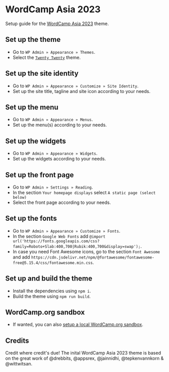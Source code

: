 # WordCamp Asia 2023

Setup guide for the [WordCamp Asia 2023](https://asia.wordcamp.org/2023) theme.

## Set up the theme

- Go to `WP Admin » Appearance » Themes`.
- Select the [`Twenty Twenty`](https://wordpress.org/themes/twentytwenty/) theme.

## Set up the site identity

- Go to `WP Admin » Appearance » Customize » Site Identity`.
- Set up the site title, tagline and site icon according to your needs.

## Set up the menu

- Go to `WP Admin » Appearance » Menus`.
- Set up the menu(s) according to your needs.

## Set up the widgets

- Go to `WP Admin » Appearance » Widgets`.
- Set up the widgets according to your needs.

## Set up the front page

- Go to `WP Admin » Settings » Reading`.
- In the section `Your homepage displays` select `A static page (select below)`
- Select the front page according to your needs.

## Set up the fonts

- Go to `WP Admin » Appearance » Customize » Fonts`.
- In the section `Google Web Fonts` add `@import url('https://fonts.googleapis.com/css?family=Roboto+Slab:400,700|Rubik:400,700&display=swap');`.
- In case you need Font Awesome icons, go to the section `Font Awesome` and add `https://cdn.jsdelivr.net/npm/@fortawesome/fontawesome-free@5.15.4/css/fontawesome.min.css`.

## Set up and build the theme

- Install the dependencies using `npm i`.
- Build the theme using `npm run build`.

## WordCamp.org sandbox

- If wanted, you can also [setup a local WordCamp.org sandbox](https://make.wordpress.org/community/handbook/wordcamp-organizer/first-steps/web-presence/contributing-to-wordcamp-org/setting-up-a-local-wordcamp-org-sandbox/).

## Credits

Credit where credit's due! The inital WordCamp Asia 2023 theme is based on the great work of @drebbits, @appsrex, @jainnidhi, @tepkenvannkorn & @wittwitsan.
